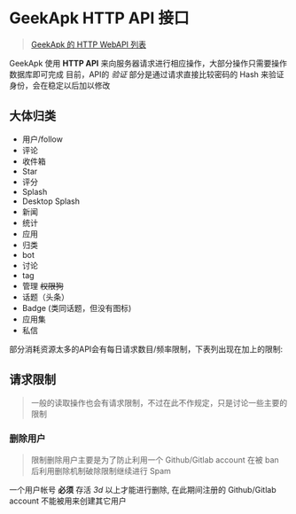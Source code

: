 # GeekApk HTTP API 接口
> [GeekApk 的 HTTP WebAPI 列表](WebAPI.md)

GeekApk 使用 __HTTP API__ 来向服务器请求进行相应操作，大部分操作只需要操作数据库即可完成
目前，API的 _验证_ 部分是通过请求直接比较密码的 Hash 来验证身份，会在稳定以后加以修改

## 大体归类
+ 用户/follow
+ 评论
+ 收件箱
+ Star
+ 评分
+ Splash
+ Desktop Splash
+ 新闻
+ 统计
+ 应用
+ 归类
+ bot
+ 讨论
+ tag
+ 管理 ~~权限狗~~
+ 话题（头条）
+ Badge (类同话题，但没有图标)
+ 应用集
+ 私信


部分消耗资源太多的API会有每日请求数目/频率限制，下表列出现在加上的限制:
## 请求限制
> 一般的读取操作也会有请求限制，不过在此不作规定，只是讨论一些主要的限制

### 删除用户
> 限制删除用户主要是为了防止利用一个 Github/Gitlab account 在被 ban 后利用删除机制破除限制继续进行 Spam

一个用户帐号 __必须__ 存活 _3d_ 以上才能进行删除, 在此期间注册的 Github/Gitlab account 不能被用来创建其它用户
